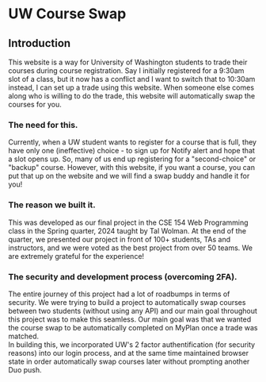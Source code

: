 # UW Course Swap

## Introduction

This website is a way for University of Washington students to trade their courses during course registration. Say I initially registered for a 9:30am slot of a class,
but it now has a conflict and I want to switch that to 10:30am instead, I can set up a trade using this website. When someone else comes along
who is willing to do the trade, this website will automatically swap the courses for you.

### The need for this.

Currently, when a UW student wants to register for a course that is full, they have only one (ineffective) choice - to sign up for Notify alert and hope that a slot opens up. So, many of us end up registering for a "second-choice" or "backup" course. However, with this website, if you want a course, you can put that up on the website and we will find a swap buddy and handle it for you!

### The reason we built it.

This was developed as our final project in the CSE 154 Web Programming class in the Spring quarter, 2024 taught by Tal Wolman. At the end of the quarter, we presented our project in front of 100+ students, TAs and instructors, and we were voted as the best project from over 50 teams. We are extremely grateful for the experience!

### The security and development process (overcoming 2FA).

The entire journey of this project had a lot of roadbumps in terms of security. We were trying to build a project to automatically swap courses between two students (without using any API)
and our main goal throughout this project was to make this seamless. Our main goal was that we wanted the course swap to be automatically completed on MyPlan once a trade was matched.</br>
In building this, we incorporated UW's 2 factor authentification (for security reasons) into our login process, and at the same time maintained browser state in order automatically swap courses
later without prompting another Duo push.
